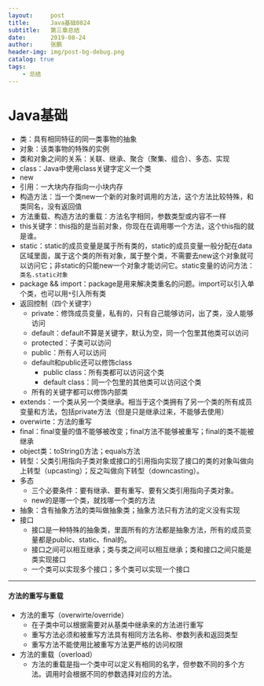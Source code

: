 ```yaml
---
layout:     post 
title:      Java基础0824
subtitle:   第三章总结
date:       2019-08-24
author:     张鹏
header-img: img/post-bg-debug.png
catalog: true   
tags:                         
    - 总结
---
```


# Java基础

- 类：具有相同特征的同一类事物的抽象
- 对象：该类事物的特殊的实例
- 类和对象之间的关系：关联、继承、聚合（聚集、组合）、多态、实现
- class：Java中使用class关键字定义一个类
- new
- 引用：一大块内存指向一小块内存
- 构造方法：当一个类new一个新的对象时调用的方法，这个方法比较特殊，和类同名，没有返回值
- 方法重载、构造方法的重载：方法名字相同，参数类型或内容不一样
- this关键字：this指的是当前对象，你现在在调用哪一个方法，这个this指的就是谁。
- static：static的成员变量是属于所有类的，static的成员变量一般分配在data区域里面，属于这个类的所有对象，属于整个类，不需要去new这个对象就可以访问它；非static的只能new一个对象才能访问它。static变量的访问方法：`类名.static对象`
- package && import：package是用来解决类重名的问题。import可以引入单个类，也可以用`*`引入所有类
- 返回控制（四个关键字）
   - private：修饰成员变量，私有的，只有自己能够访问，出了类，没人能够访问
   - default：default不算是关键字，默认为空，同一个包里其他类可以访问
   - protected：子类可以访问
   - public：所有人可以访问
   - default和public还可以修饰class
      - public class：所有类都可以访问这个类
      - default class：同一个包里的其他类可以访问这个类
   - 所有的关键字都可以修饰内部类
- extends：一个类从另一个类继承。相当于这个类拥有了另一个类的所有成员变量和方法，包括private方法（但是只是继承过来，不能够去使用）
- overwirte：方法的重写
- final：final变量的值不能够被改变；final方法不能够被重写；final的类不能被继承
- object类：toString()方法；equals方法
- 转型：父类引用指向子类对象或接口的引用指向实现了接口的类的对象叫做向上转型（upcasting）；反之叫做向下转型（downcasting）。
- 多态
   - 三个必要条件：要有继承、要有重写、要有父类引用指向子类对象。
   - new的是哪一个类，就找哪一个类的方法
- 抽象：含有抽象方法的类叫做抽象类；抽象方法只有方法的定义没有实现
- 接口
   - 接口是一种特殊的抽象类，里面所有的方法都是抽象方法，所有的成员变量都是public、static、final的。
   - 接口之间可以相互继承；类与类之间可以相互继承；类和接口之间只能是类实现接口
   - 一个类可以实现多个接口；多个类可以实现一个接口

------
#### 方法的重写与重载

- 方法的重写（overwirte/override）
   - 在子类中可以根据需要对从基类中继承来的方法进行重写
   - 重写方法必须和被重写方法具有相同方法名称、参数列表和返回类型
   - 重写方法不能使用比被重写方法更严格的访问权限
- 方法的重载（overload）
   - 方法的重载是指一个类中可以定义有相同的名字，但参数不同的多个方法。调用时会根据不同的参数选择对应的方法。